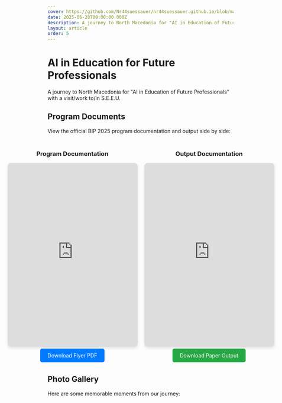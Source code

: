 ```yaml
---
cover: https://github.com/Nr44suessauer/nr44suessauer.github.io/blob/main/nuxt-app/assets/pictures/BIP/GroupPic.JPG?raw=true
date: 2025-06-28T00:00:00.000Z
description: A journey to North Macedonia for "AI in Education of Future Professionals" with a visit/work to/in S.E.E.U.
layout: article
order: 5
---
```


# AI in Education for Future Professionals

A journey to North Macedonia for "AI in Education of Future Professionals" with a visit/work to/in S.E.E.U.


## Program Documents

View the official BIP 2025 program documentation and output side by side:

<div style="display: flex; gap: 20px; margin: 20px 0; justify-content: center;">
    <div style="width: 350px;">
        <h3 style="text-align: center; margin-bottom: 15px;">Program Documentation</h3>
        <iframe 
            src="https://docs.google.com/viewer?url=https://github.com/Nr44suessauer/nr44suessauer.github.io/raw/main/nuxt-app/public/assets/pdf/BIP/BIP-2025-program_SEEU_V3.pdf&embedded=true" 
            width="350px" 
            height="495px" 
            style="border: 1px solid #ddd; border-radius: 8px; box-shadow: 0 4px 8px rgba(0,0,0,0.1);">
        </iframe>
        <p style="text-align: center; margin-top: 15px;">
            <a href="/assets/pdf/BIP/BIP-2025-program_SEEU_V3.pdf" target="_blank" style="padding: 10px 20px; background: #007bff; color: white; text-decoration: none; border-radius: 5px; font-size: 14px;">
                 Download Flyer PDF
            </a>
        </p>
    </div>
    <div style="width: 350px;">
        <h3 style="text-align: center; margin-bottom: 15px;">Output Documentation</h3>
        <iframe 
            src="https://docs.google.com/viewer?url=https://github.com/Nr44suessauer/nr44suessauer.github.io/raw/main/nuxt-app/public/assets/pdf/BIP/output_bip.pdf&embedded=true" 
            width="350px" 
            height="495px" 
            style="border: 1px solid #ddd; border-radius: 8px; box-shadow: 0 4px 8px rgba(0,0,0,0.1);">
        </iframe>
        <p style="text-align: center; margin-top: 15px;">
            <a href="/assets/pdf/BIP/output_bip.pdf" target="_blank" style="padding: 10px 20px; background: #28a745; color: white; text-decoration: none; border-radius: 5px; font-size: 14px;">
                Download Paper Output
            </a>
        </p>
    </div>
</div>


## Photo Gallery

Here are some memorable moments from our journey:
<BipPhotoGallery />

